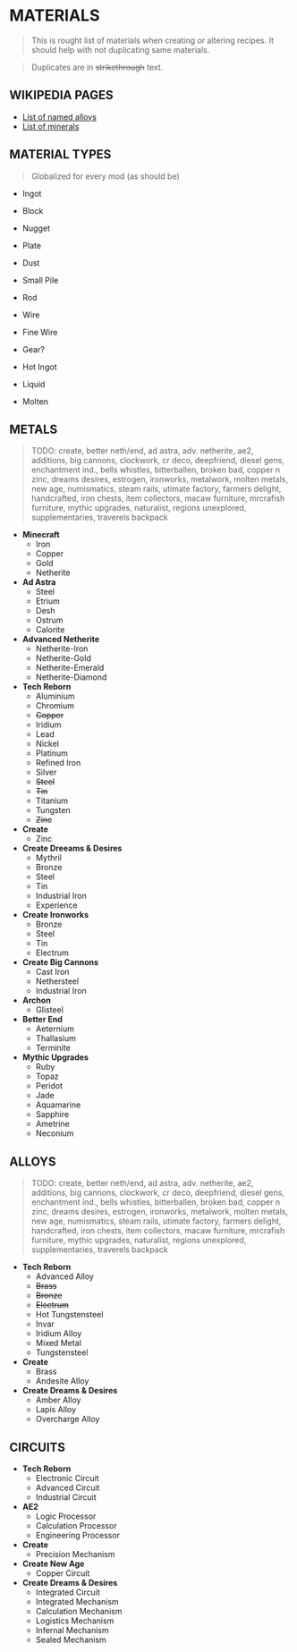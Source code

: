 # MATERIALS

> This is rought list of materials  when creating or altering recipes.
> It should help with not duplicating same materials.

> Duplicates are in ~~strikethrough~~ text.

## WIKIPEDIA PAGES

* [List of named alloys](https://en.wikipedia.org/wiki/List_of_named_alloys)
* [List of minerals](https://en.wikipedia.org/wiki/List_of_minerals)

## MATERIAL TYPES

> Globalized for every mod (as should be)

- Ingot
- Block
- Nugget
- Plate
- Dust
- Small Pile

- Rod
- Wire
- Fine Wire
- Gear?
- Hot Ingot
- Liquid
- Molten

## METALS

> TODO: create, better neth/end, ad astra, adv. netherite, ae2, additions, big cannons, clockwork, cr deco, deepfriend, diesel gens, enchantment ind., bells whistles, bitterballen, broken bad, copper n zinc, dreams desires, estrogen, ironworks, metalwork, molten metals, new age, numismatics, steam rails, utimate factory, farmers delight, handcrafted, iron chests, item collectors, macaw furniture, mrcrafish furniture, mythic upgrades, naturalist, regions unexplored, supplementaries, traverels backpack

* **Minecraft**
  - Iron
  - Copper
  - Gold
  - Netherite
* **Ad Astra**
  - Steel
  - Etrium
  - Desh
  - Ostrum
  - Calorite
* **Advanced Netherite**
  - Netherite-Iron
  - Netherite-Gold
  - Netherite-Emerald
  - Netherite-Diamond
* **Tech Reborn**
  - Aluminium
  - Chromium
  - ~~Copper~~
  - Iridium
  - Lead
  - Nickel
  - Platinum
  - Refined Iron
  - Silver
  - ~~Steel~~
  - ~~Tin~~
  - Titanium
  - Tungsten
  - ~~Zinc~~
* **Create**
  - Zinc
* **Create Dreeams & Desires**
  - Mythril
  - Bronze
  - Steel
  - Tin
  - Industrial Iron
  - Experience
* **Create Ironworks**
  - Bronze
  - Steel
  - Tin
  - Electrum
* **Create Big Cannons**
  - Cast Iron
  - Nethersteel
  - Industrial Iron
* **Archon**
  - Glisteel
* **Better End**
  - Aeternium
  - Thallasium
  - Terminite
* **Mythic Upgrades**
  - Ruby
  - Topaz
  - Peridot
  - Jade
  - Aquamarine
  - Sapphire
  - Ametrine
  - Neconium

## ALLOYS

> TODO: create, better neth/end, ad astra, adv. netherite, ae2, additions, big cannons, clockwork, cr deco, deepfriend, diesel gens, enchantment ind., bells whistles, bitterballen, broken bad, copper n zinc, dreams desires, estrogen, ironworks, metalwork, molten metals, new age, numismatics, steam rails, utimate factory, farmers delight, handcrafted, iron chests, item collectors, macaw furniture, mrcrafish furniture, mythic upgrades, naturalist, regions unexplored, supplementaries, traverels backpack

* **Tech Reborn**
  - Advanced Alloy
  - ~~Brass~~
  - ~~Bronze~~
  - ~~Electrum~~
  - Hot Tungstensteel
  - Invar
  - Iridium Alloy
  - Mixed Metal
  - Tungstensteel
* **Create**
  - Brass
  - Andesite Alloy
* **Create Dreams & Desires**
  - Amber Alloy
  - Lapis Alloy
  - Overcharge Alloy

## CIRCUITS

* **Tech Reborn**
  - Electronic Circuit
  - Advanced Circuit
  - Industrial Circuit
* **AE2**
  - Logic Processor
  - Calculation Processor
  - Engineering Processor
* **Create**
  - Precision Mechanism
* **Create New Age**
  - Copper Circuit
* **Create Dreams & Desires**
  - Integrated Circuit
  - Integrated Mechanism
  - Calculation Mechanism
  - Logistics Mechanism
  - Infernal Mechanism
  - Sealed Mechanism
